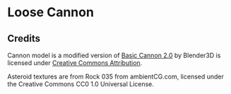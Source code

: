 # Loose Cannon

## Credits
Cannon model is a modified version of [Basic Cannon 2.0](https://skfb.ly/6TPnZ) by Blender3D is licensed under [Creative Commons Attribution](http://creativecommons.org/licenses/by/4.0/).

Asteroid textures are from Rock 035 from ambientCG.com, licensed under the Creative Commons CC0 1.0 Universal License.